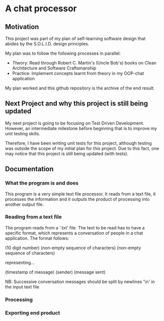 # A chat processor

## Motivation
This project was part of my plan of self-learning software design that abides by the S.O.L.I.D. design principles.

My plan was to follow the following processes in parallel:
  - Theory: Read through Robert C. Martin's (Uncle Bob's) books on Clean Architecture and Software Craftsmanship
  - Practice: Implement concepts learnt from theory in my OOP-chat application

My plan worked and this github repository is the archive of the end result.

## Next Project and why this project is still being updated
My next project is going to be focusing on Test Driven Development. 
However, an intermediate milestone before beginning that is to improve my unit testing skills.

Therefore, I have been writing unit tests for this project, although testing was outside the scope of my initial plan for this project. Due to this fact, one may notice that this project is still being updated (with tests). 

## Documentation
### What the program is and does

This program is a very simple text file processor. 
It reads from a text file, it processes the information and it outputs the product of processing into another output file.

### Reading from a text file ###

The program reads from a '.txt' file. The text to be read has to have a specific format, which represents a conversation of people in a chat application.
The format follows:

(10 digit number) (non-empty sequence of characters) (non-empty sequence of characters)

representing...

(timestamp of message) (sender) (message sent)

NB: Successive conversation messages should be split by newlines '\n' in the input text file

### Processing



### Exporting end product



